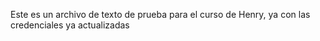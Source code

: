 Este es un archivo de texto de prueba para el curso de Henry, ya con las credenciales ya actualizadas